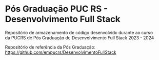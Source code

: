 # Pós Graduação PUC RS - Desenvolvimento Full Stack

Repositório de armazenamento de código desenvolvido durante ao curso da PUCRS de Pós Graduação de Desenvolvimento Full Stack 2023 - 2024

Repositório de referência da Pós Graduação: https://github.com/empucrs/DesenvolvimentoFullStack
